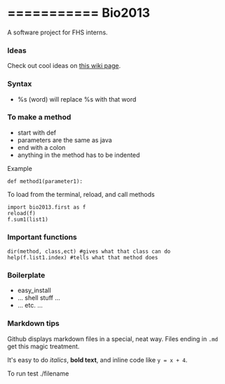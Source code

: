===========
Bio2013
===========

A software project for FHS interns.


### Ideas ###

Check out cool ideas on 
[this wiki page](https://github.com/antoniawuschner/bio2013/wiki/FourierTransform-Aspects).


### Syntax ###
- %s (word) will replace %s with that word

### To make a method ###
- start with def
- parameters are the same as java
- end with a colon
- anything in the method has to be indented

Example

    def method1(parameter1):
    
To load from the terminal, reload, and call methods

    import bio2013.first as f
    reload(f)
    f.sum1(list1)
    
### Important functions ###

    dir(method, class,ect) #gives what that class can do
    help(f.list1.index) #tells what that method does
    

### Boilerplate ###

 - easy_install
 - ... shell stuff ...
 - ... etc. ...

### Markdown tips ###

Github displays markdown files in a special, neat way.  Files ending in `.md` get this magic
treatment.  

It's easy to do *italics*, **bold text**, and inline code like `y = x + 4`.

To run test
./filename